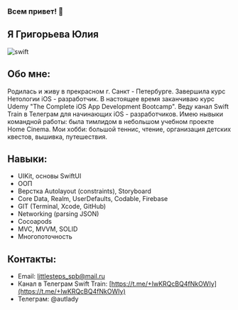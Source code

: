 ### Всем привет! 👋
## Я Григорьева Юлия

![swift](https://user-images.githubusercontent.com/98653699/177410299-8d0ab849-f500-45b5-bc2b-286b0c4b6c16.jpg)

## Обо мне:

Родилась и живу в прекрасном г. Санкт - Петербурге. Завершила курс Нетологии iOS - разработчик. В настоящее время заканчиваю курс Udemy "The Complete iOS App Development Bootcamp". Веду канал Swift Train в Телеграм для начинающих iOS - разработчиков. Имею нывыки командной работы: была тимлидом в небольшом учебном проекте Home Cinema. Мои хобби: большой теннис, чтение, организация детских квестов, вышивка, путешествия.

## Навыки:
* UIKit, основы SwiftUI
* ООП
* Верстка Autolayout (constraints), Storyboard
* Сore Data, Realm, UserDefaults, Codable, Firebase
* GIT (Terminal, Xcode, GitHub)
* Networking (parsing JSON)
* Cocoapods
* MVC, MVVM, SOLID
* Многопоточность


## Контакты:

* Email: littlesteps_spb@mail.ru
* Канал в Телеграм Swift Train: [https://t.me/+IwKRQcBQ4fNkOWIy](https://t.me/+IwKRQcBQ4fNkOWIy)
* Телеграм: @autlady
